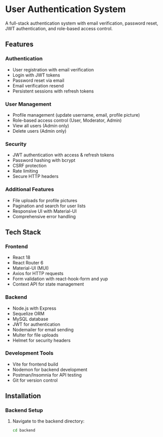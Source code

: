# User Authentication System

A full-stack authentication system with email verification, password reset, JWT authentication, and role-based access control.

## Features

### Authentication
- User registration with email verification
- Login with JWT tokens
- Password reset via email
- Email verification resend
- Persistent sessions with refresh tokens

### User Management
- Profile management (update username, email, profile picture)
- Role-based access control (User, Moderator, Admin)
- View all users (Admin only)
- Delete users (Admin only)

### Security
- JWT authentication with access & refresh tokens
- Password hashing with bcrypt
- CSRF protection
- Rate limiting
- Secure HTTP headers

### Additional Features
- File uploads for profile pictures
- Pagination and search for user lists
- Responsive UI with Material-UI
- Comprehensive error handling

## Tech Stack

### Frontend
- React 18
- React Router 6
- Material-UI (MUI)
- Axios for HTTP requests
- Form validation with react-hook-form and yup
- Context API for state management

### Backend
- Node.js with Express
- Sequelize ORM
- MySQL database
- JWT for authentication
- Nodemailer for email sending
- Multer for file uploads
- Helmet for security headers

### Development Tools
- Vite for frontend build
- Nodemon for backend development
- Postman/Insomnia for API testing
- Git for version control

## Installation

### Backend Setup
1. Navigate to the backend directory:
   ```bash
   cd backend